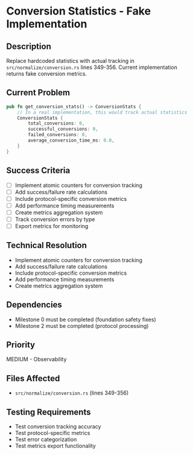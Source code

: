 # Conversion Statistics - Fake Implementation

## Description
Replace hardcoded statistics with actual tracking in `src/normalize/conversion.rs` lines 349-356. Current implementation returns fake conversion metrics.

## Current Problem
```rust
pub fn get_conversion_stats() -> ConversionStats {
    // In a real implementation, this would track actual statistics
    ConversionStats {
        total_conversions: 0,
        successful_conversions: 0,
        failed_conversions: 0,
        average_conversion_time_ms: 0.0,
    }
}
```

## Success Criteria
- [ ] Implement atomic counters for conversion tracking
- [ ] Add success/failure rate calculations
- [ ] Include protocol-specific conversion metrics
- [ ] Add performance timing measurements
- [ ] Create metrics aggregation system
- [ ] Track conversion errors by type
- [ ] Export metrics for monitoring

## Technical Resolution
- Implement atomic counters for conversion tracking
- Add success/failure rate calculations
- Include protocol-specific conversion metrics
- Add performance timing measurements
- Create metrics aggregation system

## Dependencies
- Milestone 0 must be completed (foundation safety fixes)
- Milestone 2 must be completed (protocol processing)

## Priority
MEDIUM - Observability

## Files Affected
- `src/normalize/conversion.rs` (lines 349-356)

## Testing Requirements
- Test conversion tracking accuracy
- Test protocol-specific metrics
- Test error categorization
- Test metrics export functionality